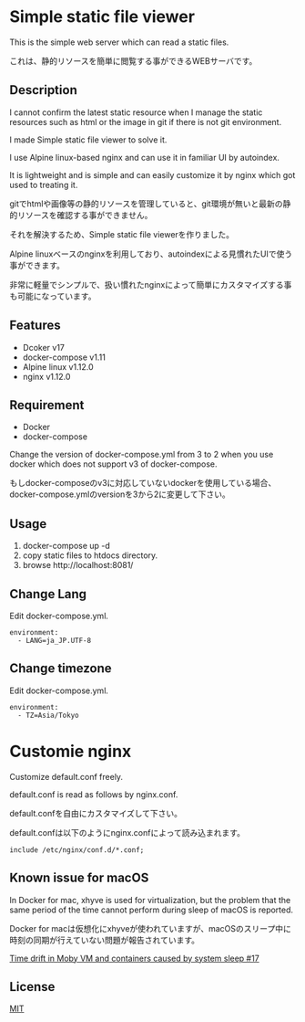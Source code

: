 # Simple static file viewer

This is the simple web server which can read a static files.

これは、静的リソースを簡単に閲覧する事ができるWEBサーバです。

## Description

I cannot confirm the latest static resource when I manage the static resources such as html or the image in git if there is not git environment.

I made Simple static file viewer to solve it.

I use Alpine linux-based nginx and can use it in familiar UI by autoindex.

It is lightweight and is simple and can easily customize it by nginx which got used to treating it.

gitでhtmlや画像等の静的リソースを管理していると、git環境が無いと最新の静的リソースを確認する事ができません。

それを解決するため、Simple static file viewerを作りました。

Alpine linuxベースのnginxを利用しており、autoindexによる見慣れたUIで使う事ができます。

非常に軽量でシンプルで、扱い慣れたnginxによって簡単にカスタマイズする事も可能になっています。

## Features

- Dcoker v17
- docker-compose v1.11
- Alpine linux v1.12.0
- nginx v1.12.0

## Requirement

- Docker
- docker-compose

Change the version of docker-compose.yml from 3 to 2 when you use docker which does not support v3 of docker-compose.

もしdocker-composeのv3に対応していないdockerを使用している場合、docker-compose.ymlのversionを3から2に変更して下さい。

## Usage

1. docker-compose up -d
2. copy static files to htdocs directory.
3. browse http://localhost:8081/

## Change Lang

Edit docker-compose.yml.

    environment:
      - LANG=ja_JP.UTF-8

## Change timezone

Edit docker-compose.yml.

    environment:
      - TZ=Asia/Tokyo

# Customie nginx

Customize default.conf freely.

default.conf is read as follows by nginx.conf.

default.confを自由にカスタマイズして下さい。

default.confは以下のようにnginx.confによって読み込まれます。

    include /etc/nginx/conf.d/*.conf;

## Known issue for macOS

In Docker for mac, xhyve is used for virtualization, but the problem that the same period of the time cannot perform during sleep of macOS is reported.

Docker for macは仮想化にxhyveが使われていますが、macOSのスリープ中に時刻の同期が行えていない問題が報告されています。

[Time drift in Moby VM and containers caused by system sleep #17
](https://github.com/docker/for-mac/issues/17)

## License

[MIT](http://b4b4r07.mit-license.org)